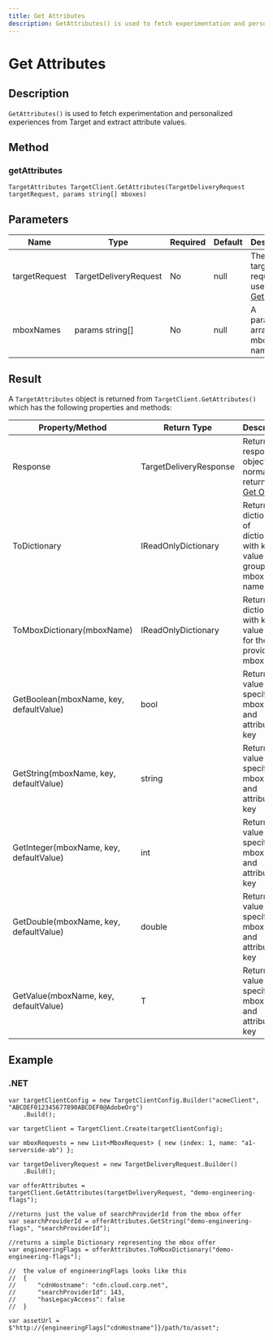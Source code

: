 ```yaml
---
title: Get Attributes
description: GetAttributes() is used to fetch experimentation and personalized experiences from Target and extract attribute values.
---
```

# Get Attributes

## Description

`GetAttributes()` is used to fetch experimentation and personalized experiences from Target and extract attribute values.

## Method

### getAttributes

```dotnet
TargetAttributes TargetClient.GetAttributes(TargetDeliveryRequest targetRequest, params string[] mboxes)
```

## Parameters

|Name|Type|Required|Default|Description|
| --- | --- | --- | --- | --- |
|targetRequest|TargetDeliveryRequest|No|null|The same target request as used for [Get Offers​](get-offers.md)|
|mboxNames|params string[]|No|null|A parameter array of mbox names

## Result

A `TargetAttributes` object is returned from `TargetClient.GetAttributes()` which has the following properties and methods:

|Property/Method|Return Type|Description|
| --- | --- | --- |
|Response|TargetDeliveryResponse|Returns the response object normally returned by [Get Offers](get-offers.md)|
|ToDictionary|IReadOnlyDictionary|Returns a dictionary of dictionaries with key value pairs grouped by mbox names|
|ToMboxDictionary(mboxName)|IReadOnlyDictionary|Returns a dictionary with key value pairs for the provided mbox|
|GetBoolean(mboxName, key, defaultValue)|bool|Returns the value for a specified mbox name and attribute key|
|GetString(mboxName, key, defaultValue)|string|Returns the value for a specified mbox name and attribute key|
|GetInteger(mboxName, key, defaultValue)|int|Returns the value for a specified mbox name and attribute key|
|GetDouble(mboxName, key, defaultValue)|double|Returns the value for a specified mbox name and attribute key|
|GetValue(mboxName, key, defaultValue)|T|Returns the value for a specified mbox name and attribute key|

## Example

### \.NET

```dotnet
var targetClientConfig = new TargetClientConfig.Builder("acmeClient", "ABCDEF012345677890ABCDEF0@AdobeOrg")
    .Build();

var targetClient = TargetClient.Create(targetClientConfig);

var mboxRequests = new List<MboxRequest> { new (index: 1, name: "a1-serverside-ab") };

var targetDeliveryRequest = new TargetDeliveryRequest.Builder()
    .Build();

var offerAttributes = targetClient.GetAttributes(targetDeliveryRequest, "demo-engineering-flags");

//returns just the value of searchProviderId from the mbox offer
var searchProviderId = offerAttributes.GetString("demo-engineering-flags", "searchProviderId");

//returns a simple Dictionary representing the mbox offer
var engineeringFlags = offerAttributes.ToMboxDictionary("demo-engineering-flags");

//  the value of engineeringFlags looks like this
//  {
//      "cdnHostname": "cdn.cloud.corp.net",
//      "searchProviderId": 143,
//      "hasLegacyAccess": false
//  }

var assetUrl = $"http://{engineeringFlags["cdnHostname"]}/path/to/asset";
```
